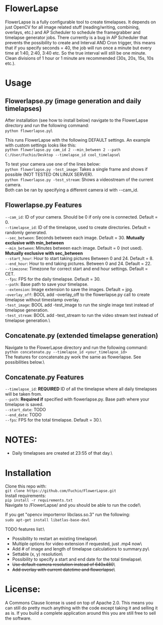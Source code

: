 # FlowerLapse
FlowerLapse is a fully configurable tool to create timelapses. It depends on just OpenCV for all image related stuff (reading/writing, combining, overlays, etc.) and AP Scheduler to schedule the framegrabber and timelapse generator jobs. There currently is a bug in AP Scheduler that prevents the possibility to create and Interval AND Cron trigger, this means that if you specify seconds = 40, the job will run once a minute but every time at 1:40, 2:40, 3:40 etc. So the true interval will still be one minute. Clean divisions of 1 hour or 1 minute are recommended (30s, 20s, 15s, 10s etc.).

# Usage
## Flowerlapse.py (image generation and daily timelapses)
After installation (see how to install below) navigate to the FlowerLapse directory and run the following command:\
`python flowerlapse.py`\

This runs FlowerLapse with the following DEFAULT settings. An example with custom settings looks like this:\
`python flowerlapse.py cam_id 2 --min_between 2 --path C:/User/Fuchio/Desktop --timelapse_id cool_timelapse`\

To test your camera use one of the lines below:\
`python flowerlapse.py -test_image`: Takes a single frame and shows if possible (NOT TESTED ON LINUX SERVER).\
`python flowerlapse.py -test_stream`: Shows a videostream of the current camera.\
Both can be ran by specifying a different camera id with --cam_id.

## Flowerlapse.py Features
`--cam_id`: ID of your camera. Should be 0 if only one is connected. Default = 0.\
`--timelapse_id`: ID of the timelapse, used to create directories. Default = randomly generated.\
`--sec_between`: Seconds between each image. Default = 30. **Mutually exclusive with min_between**\
`--min_between`: Minutes between each image. Default = 0 (not used). **Mutually exclusive with sec_between**\
`--start_hour`: Hour to start taking pictures Between 0 and 24. Default = 8.\
`--end_hour`: Hour to end taking pictures. Between 0 and 24. Default = 22.\
`--timezone`: Timezone for correct start and end hour settings. Default = CET.\
`--fps`: FPS for the daily timelapse. Default = 30.\
`--path`: Base path to save your timelapse.\
`--extension`: Image extension to save the images. Default = jpg.\
`-overlay_off`: BOOL add -overlay_off to the flowerlapse.py call to create timelapse without timestamp overlay.\
`-test_image`: BOOL add -test_image to run the single image test instead of timelapse generation.\
`-test_stream`: BOOL add -test_stream to run the video stream test instead of timelapse generation.\

## Concatenate.py (extended timelapse generation)
Navigate to the FlowerLapse directory and run the following command:\
`python concatenate.py --timelapse_id <your_timelapse_id>`\
The features for concatenate.py work the same as flowerlapse. See possibilities below.\

## Concatenate.py Features
`--timelapse_id`: **REQUIRED** ID of all the timelapse where all daily timelapses will be taken from.\
`--path`: **Required if** specified with flowerlapse.py. Base path where your timelapse is saved.\
`--start_date`: TODO\
`--end_date`: TODO\
`--fps`: FPS for the total timelapse. Default = 30.\

# NOTES:
- Daily timelapses are created at 23:55 of that day.\

# Installation
Clone this repo with:\
`git clone https://github.com/Fuchio/FlowerLapse.git`\
Install requirements:\
`pip install -r requirements.txt`\
Navigate to /FlowerLapse/ and you should be able to run the code!\

If you get "opencv importerror libclass.so.3" run the following:\
`sudo apt-get install libatlas-base-dev`\

TODO features list:\
- Possibility to restart an existing timelapse\
- Multiple options for video extension if requested, just .mp4 now\
- Add # of image and length of timelapse calculations to summary.py\
- Settable (x, y) resolution\
- Possibility to specify a start and end date for the total timelapse\
- ~~Use default camera resolution instead of 640x480~~\
- ~~Add overlay with current datetime and flowerlapse~~\


 # License:
 A Commons Clause license is used on top of Apache 2.0. This means you can still do pretty much anything with the code except taking it and selling it as is. If you build a complete application around this you are still free to sell the software.
